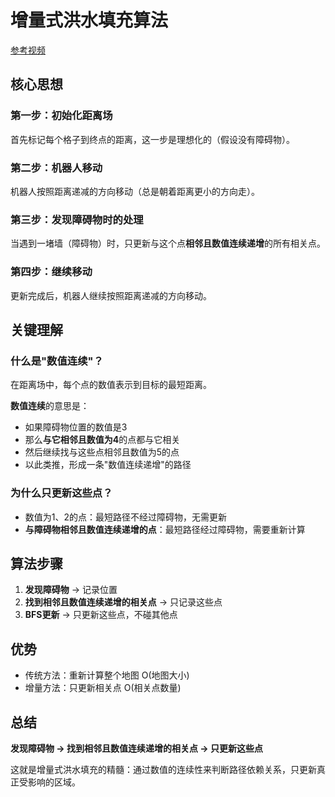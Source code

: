 # 增量式洪水填充算法

[参考视频](https://www.bilibili.com/video/BV1Fa4y1w71q/)


## 核心思想

### 第一步：初始化距离场
首先标记每个格子到终点的距离，这一步是理想化的（假设没有障碍物）。

### 第二步：机器人移动
机器人按照距离递减的方向移动（总是朝着距离更小的方向走）。

### 第三步：发现障碍物时的处理
当遇到一堵墙（障碍物）时，只更新与这个点**相邻且数值连续递增**的所有相关点。

### 第四步：继续移动
更新完成后，机器人继续按照距离递减的方向移动。

## 关键理解

### 什么是"数值连续"？

在距离场中，每个点的数值表示到目标的最短距离。

**数值连续**的意思是：

- 如果障碍物位置的数值是3
- 那么**与它相邻且数值为4**的点都与它相关
- 然后继续找与这些点相邻且数值为5的点
- 以此类推，形成一条"数值连续递增"的路径

### 为什么只更新这些点？

- 数值为1、2的点：最短路径不经过障碍物，无需更新
- **与障碍物相邻且数值连续递增的点**：最短路径经过障碍物，需要重新计算

## 算法步骤

1. **发现障碍物** → 记录位置
2. **找到相邻且数值连续递增的相关点** → 只记录这些点
3. **BFS更新** → 只更新这些点，不碰其他点

## 优势

- 传统方法：重新计算整个地图 O(地图大小)
- 增量方法：只更新相关点 O(相关点数量)

## 总结

**发现障碍物 → 找到相邻且数值连续递增的相关点 → 只更新这些点**

这就是增量式洪水填充的精髓：通过数值的连续性来判断路径依赖关系，只更新真正受影响的区域。
